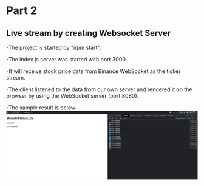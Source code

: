 # Part 2

## Live stream by creating Websocket Server

-The project is started by "npm start".

-The index.js server was started with port 3000.

-It will receive stock price data from Binance WebSocket as the ticker stream.

-The client listened to the data from our own server and rendered it on the browser by using the WebSocket server (port 8080).

-The sample result is below:
![Image](/public/websocket.jpg)
